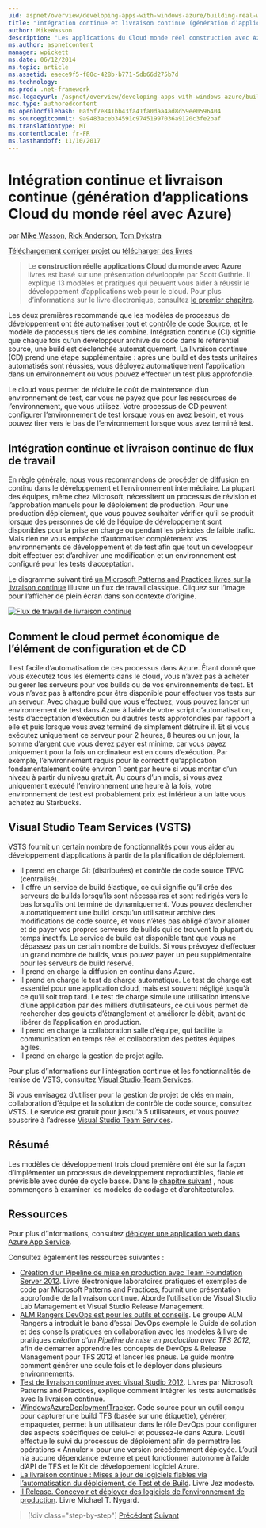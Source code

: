 ```yaml
---
uid: aspnet/overview/developing-apps-with-windows-azure/building-real-world-cloud-apps-with-windows-azure/continuous-integration-and-continuous-delivery
title: "Intégration continue et livraison continue (génération d’applications Cloud du monde réel avec Azure) | Documents Microsoft"
author: MikeWasson
description: "Les applications du Cloud monde réel construction avec Azure livres est basée sur une présentation développée par Scott Guthrie. Il explique 13 des modèles et des meilleures pratiques qui peuvent il..."
ms.author: aspnetcontent
manager: wpickett
ms.date: 06/12/2014
ms.topic: article
ms.assetid: eaece9f5-f80c-428b-b771-5db66d275b7d
ms.technology: 
ms.prod: .net-framework
msc.legacyurl: /aspnet/overview/developing-apps-with-windows-azure/building-real-world-cloud-apps-with-windows-azure/continuous-integration-and-continuous-delivery
msc.type: authoredcontent
ms.openlocfilehash: 0af5f7e841bb43fa41fa0daa4ad8d59ee0596404
ms.sourcegitcommit: 9a9483aceb34591c97451997036a9120c3fe2baf
ms.translationtype: MT
ms.contentlocale: fr-FR
ms.lasthandoff: 11/10/2017
---
```

<a name="continuous-integration-and-continuous-delivery-building-real-world-cloud-apps-with-azure"></a>Intégration continue et livraison continue (génération d’applications Cloud du monde réel avec Azure)
====================
par [Mike Wasson](https://github.com/MikeWasson), [Rick Anderson](https://github.com/Rick-Anderson), [Tom Dykstra](https://github.com/tdykstra)

[Téléchargement corriger projet](http://code.msdn.microsoft.com/Fix-It-app-for-Building-cdd80df4) ou [télécharger des livres](http://blogs.msdn.com/b/microsoft_press/archive/2014/07/23/free-ebook-building-cloud-apps-with-microsoft-azure.aspx)

> Le **construction réelle applications Cloud du monde avec Azure** livres est basé sur une présentation développée par Scott Guthrie. Il explique 13 modèles et pratiques qui peuvent vous aider à réussir le développement d’applications web pour le cloud. Pour plus d’informations sur le livre électronique, consultez [le premier chapitre](introduction.md).


Les deux premières recommandé que les modèles de processus de développement ont été [automatiser tout](automate-everything.md) et [contrôle de code Source](source-control.md), et le modèle de processus tiers de les combine. Intégration continue (CI) signifie que chaque fois qu’un développeur archive du code dans le référentiel source, une build est déclenchée automatiquement. La livraison continue (CD) prend une étape supplémentaire : après une build et des tests unitaires automatisés sont réussies, vous déployez automatiquement l’application dans un environnement où vous pouvez effectuer un test plus approfondie.

Le cloud vous permet de réduire le coût de maintenance d’un environnement de test, car vous ne payez que pour les ressources de l’environnement, que vous utilisez. Votre processus de CD peuvent configurer l’environnement de test lorsque vous en avez besoin, et vous pouvez tirer vers le bas de l’environnement lorsque vous avez terminé test.

## <a name="continuous-integration-and-continuous-delivery-workflow"></a>Intégration continue et livraison continue de flux de travail

En règle générale, nous vous recommandons de procéder de diffusion en continu dans le développement et l’environnement intermédiaire. La plupart des équipes, même chez Microsoft, nécessitent un processus de révision et l’approbation manuels pour le déploiement de production. Pour une production déploiement, que vous pouvez souhaiter vérifier qu’il se produit lorsque des personnes de clé de l’équipe de développement sont disponibles pour la prise en charge ou pendant les périodes de faible trafic. Mais rien ne vous empêche d’automatiser complètement vos environnements de développement et de test afin que tout un développeur doit effectuer est d’archiver une modification et un environnement est configuré pour les tests d’acceptation.

Le diagramme suivant tiré [un Microsoft Patterns and Practices livres sur la livraison continue](http://aka.ms/ReleasePipeline) illustre un flux de travail classique. Cliquez sur l’image pour l’afficher de plein écran dans son contexte d’origine.

[![Flux de travail de livraison continue](continuous-integration-and-continuous-delivery/_static/image1.png)](https://msdn.microsoft.com/en-us/library/dn449955.aspx)

## <a name="how-the-cloud-enables-cost-effective-ci-and-cd"></a>Comment le cloud permet économique de l’élément de configuration et de CD

Il est facile d’automatisation de ces processus dans Azure. Étant donné que vous exécutez tous les éléments dans le cloud, vous n’avez pas à acheter ou gérer les serveurs pour vos builds ou de vos environnements de test. Et vous n’avez pas à attendre pour être disponible pour effectuer vos tests sur un serveur. Avec chaque build que vous effectuez, vous pouvez lancer un environnement de test dans Azure à l’aide de votre script d’automatisation, tests d’acceptation d’exécution ou d’autres tests approfondies par rapport à elle et puis lorsque vous avez terminé de simplement détruire il. Et si vous exécutez uniquement ce serveur pour 2 heures, 8 heures ou un jour, la somme d’argent que vous devez payer est minime, car vous payez uniquement pour la fois un ordinateur est en cours d’exécution. Par exemple, l’environnement requis pour le correctif qu'application fondamentalement coûte environ 1 cent par heure si vous monter d’un niveau à partir du niveau gratuit. Au cours d’un mois, si vous avez uniquement exécuté l’environnement une heure à la fois, votre environnement de test est probablement prix est inférieur à un latte vous achetez au Starbucks.

## <a name="visual-studio-team-services-vsts"></a>Visual Studio Team Services (VSTS)

VSTS fournit un certain nombre de fonctionnalités pour vous aider au développement d’applications à partir de la planification de déploiement.

- Il prend en charge Git (distribuées) et contrôle de code source TFVC (centralisé).
- Il offre un service de build élastique, ce qui signifie qu’il crée des serveurs de builds lorsqu’ils sont nécessaires et sont redirigés vers le bas lorsqu’ils ont terminé de dynamiquement. Vous pouvez déclencher automatiquement une build lorsqu’un utilisateur archive des modifications de code source, et vous n’êtes pas obligé d’avoir allouer et de payer vos propres serveurs de builds qui se trouvent la plupart du temps inactifs. Le service de build est disponible tant que vous ne dépassez pas un certain nombre de builds. Si vous prévoyez d’effectuer un grand nombre de builds, vous pouvez payer un peu supplémentaire pour les serveurs de build réservé.
- Il prend en charge la diffusion en continu dans Azure.
- Il prend en charge le test de charge automatique. Le test de charge est essentiel pour une application cloud, mais est souvent négligé jusqu'à ce qu’il soit trop tard. Le test de charge simule une utilisation intensive d’une application par des milliers d’utilisateurs, ce qui vous permet de rechercher des goulots d’étranglement et améliorer le débit, avant de libérer de l’application en production.
- Il prend en charge la collaboration salle d’équipe, qui facilite la communication en temps réel et collaboration des petites équipes agiles.
- Il prend en charge la gestion de projet agile.


Pour plus d’informations sur l’intégration continue et les fonctionnalités de remise de VSTS, consultez [Visual Studio Team Services](https://www.visualstudio.com/team-services/).

Si vous envisagez d’utiliser pour la gestion de projet de clés en main, collaboration d’équipe et la solution de contrôle de code source, consultez VSTS. Le service est gratuit pour jusqu'à 5 utilisateurs, et vous pouvez souscrire à l’adresse [Visual Studio Team Services](https://www.visualstudio.com/team-services/).

## <a name="summary"></a>Résumé

Les modèles de développement trois cloud première ont été sur la façon d’implémenter un processus de développement reproductibles, fiable et prévisible avec durée de cycle basse. Dans le [chapitre suivant](web-development-best-practices.md) , nous commençons à examiner les modèles de codage et d’architecturales.

## <a name="resources"></a>Ressources

Pour plus d’informations, consultez [déployer une application web dans Azure App Service](https://azure.microsoft.com/en-us/documentation/articles/web-sites-deploy/).

Consultez également les ressources suivantes :

- [Création d’un Pipeline de mise en production avec Team Foundation Server 2012](http://aka.ms/ReleasePipeline). Livre électronique laboratoires pratiques et exemples de code par Microsoft Patterns and Practices, fournit une présentation approfondie de la livraison continue. Aborde l’utilisation de Visual Studio Lab Management et Visual Studio Release Management.
- [ALM Rangers DevOps est pour les outils et conseils](https://aka.ms/vsarsolutions/). Le groupe ALM Rangers a introduit le banc d’essai DevOps exemple le Guide de solution et des conseils pratiques en collaboration avec les modèles &amp; livre de pratiques *création d’un Pipeline de mise en production avec TFS 2012*, afin de démarrer apprendre les concepts de DevOps &amp; Release Management pour TFS 2012 et lancer les pneus. Le guide montre comment générer une seule fois et le déployer dans plusieurs environnements.
- [Test de livraison continue avec Visual Studio 2012](https://msdn.microsoft.com/en-us/library/jj159345.aspx). Livres par Microsoft Patterns and Practices, explique comment intégrer les tests automatisés avec la livraison continue.
- [WindowsAzureDeploymentTracker](https://github.com/RyanTBerry/WindowsAzureDeploymentTracker). Code source pour un outil conçu pour capturer une build TFS (basée sur une étiquette), générer, empaqueter, permet à un utilisateur dans le rôle DevOps pour configurer des aspects spécifiques de celui-ci et poussez-le dans Azure. L’outil effectue le suivi du processus de déploiement afin de permettre les opérations « Annuler » pour une version précédemment déployée. L’outil n’a aucune dépendance externe et peut fonctionner autonome à l’aide d’API de TFS et le Kit de développement logiciel Azure.
- [La livraison continue : Mises à jour de logiciels fiables via l’automatisation du déploiement, de Test et de Build](https://www.amazon.com/Continuous-Delivery-Deployment-Automation-Addison-Wesley/dp/0321601912/ref=sr_1_1?s=books&amp;ie=UTF8&amp;qid=1377126361). Livre Jez modeste.
- [Il Release. Concevoir et déployer des logiciels de l’environnement de production](https://www.amazon.com/Release-It-Production-Ready-Pragmatic-Programmers/dp/0978739213). Livre Michael T. Nygard.

>[!div class="step-by-step"]
[Précédent](source-control.md)
[Suivant](web-development-best-practices.md)
